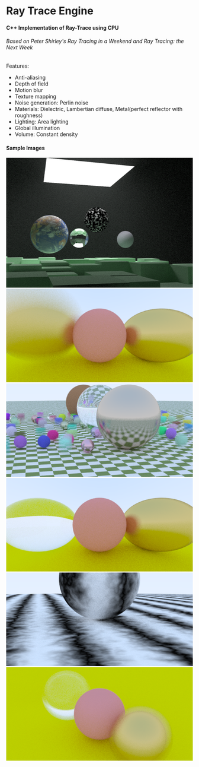# Ray Trace Engine
#### C++ Implementation of Ray-Trace using CPU

###### Based on Peter Shirley's _Ray Tracing in a Weekend_ and _Ray Tracing: the Next Week_

Features:
- Anti-aliasing
- Depth of field
- Motion blur
- Texture mapping
- Noise generation: Perlin noise
- Materials: Dielectric, Lambertian diffuse, Metal(perfect reflector with roughness)
- Lighting: Area lighting 
- Global illumination
- Volume: Constant density

#### Sample Images

<img src="/sample_pictures/Compilation.png" width="512" height="350">
<img src="/sample_pictures/motionblur.png">
<img src="/sample_pictures/texture.png">
<img src="/sample_pictures/fresnel.png">
<img src="/sample_pictures/perlin.png">
<img src="/sample_pictures/dof.png">
